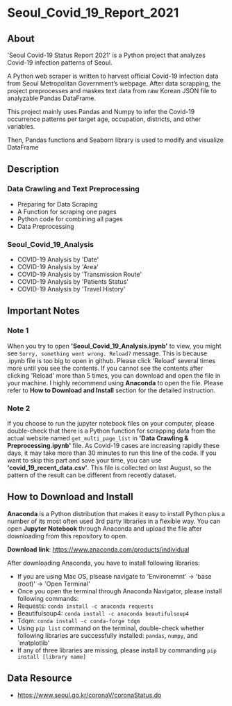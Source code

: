 # Seoul_Covid_19_Report_2021

## About
'Seoul Covid-19 Status Report 2021' is a Python project that analyzes Covid-19 infection patterns of Seoul.

A Python web scraper is written to harvest official Covid-19 infection data from Seoul Metropolitan Government’s webpage. After data scrapping, the project preprocesses and maskes text data from raw Korean JSON file to analyzable Pandas DataFrame.

This project mainly uses Pandas and Numpy to infer the Covid-19 occurrence patterns per target age, occupation, districts, and other variables.

Then, Pandas functions and Seaborn library is used to modify and visualize DataFrame


## Description
### Data Crawling and Text Preprocessing
* Preparing for Data Scraping
* A Function for scraping one pages
* Python code for combining all pages
* Data Preprocessing

### Seoul_Covid_19_Analysis
* COVID-19 Analysis by 'Date'
* COVID-19 Analysis by 'Area'
* COVID-19 Analysis by 'Transmission Route'
* COVID-19 Analysis by 'Patients Status'
* COVID-19 Analysis by 'Travel History'


## Important Notes
### Note 1
When you try to open **'Seoul_Covid_19_Analysis.ipynb'** to view, you might see `Sorry, something went wrong. Reload?` message.
This is because .ipynb file is too big to open in github. Please click 'Reload' several times more until you see the contents.
If you cannot see the contents after clicking 'Reload' more than 5 times, you can download and open the file in your machine.
I highly recommend using **Anaconda** to open the file. Please refer to **How to Download and Install** section for the detailed instruction.

### Note 2
If you choose to run the jupyter notebook files on your computer, please double-check that there is a Python function for scrapping data from the actual website named `get_multi_page_list` in **'Data Crawling & Preprocessing.ipynb'** file. As Covid-19 cases are increasing rapidly these days, it may take more than 30 minutes to run this line of the code. If you want to skip this part and save your time, you can use **'covid_19_recent_data.csv'**. This file is collected on last August, so the pattern of the result can be different from recently dataset.

## How to Download and Install

**Anaconda** is a Python distribution that makes it easy to install Python plus a number of its most often used 3rd party libraries in a flexible way. You can open **Jupyter Notebook** through Anaconda and upload the file after downloading from this repository to open.

**Download link**: https://www.anaconda.com/products/individual

After downloading Anaconda, you have to install following libraries:
* If you are using Mac OS, plsease navigate to 'Environemnt' -> 'base (root)' -> 'Open Terminal' 
* Once you open the terminal through Anaconda Navigator, please install following commands:
* Requests: `conda install -c anaconda requests`
* Beautifulsoup4: `conda install -c anaconda beautifulsoup4`
* Tdqm: `conda install -c conda-forge tdqm`
* Using `pip list` command on the terminal, double-check whether following libraries are successfully installed: `pandas`, `numpy`, and `matplotlib'
* If any of three libraries are missing, please install by commanding `pip install [library name]`


## Data Resource
* https://www.seoul.go.kr/coronaV/coronaStatus.do

